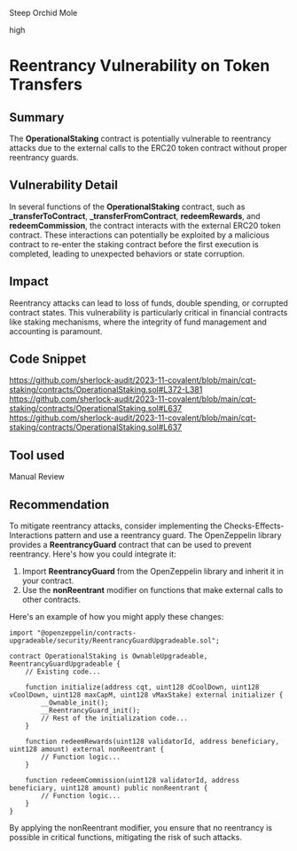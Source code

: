 Steep Orchid Mole

high

# Reentrancy Vulnerability on Token Transfers

## Summary
The **OperationalStaking** contract is potentially vulnerable to reentrancy attacks due to the external calls to the ERC20 token contract without proper reentrancy guards.
## Vulnerability Detail
In several functions of the **OperationalStaking** contract, such as **_transferToContract**, **_transferFromContract**, **redeemRewards**, and **redeemCommission**, the contract interacts with the external ERC20 token contract. These interactions can potentially be exploited by a malicious contract to re-enter the staking contract before the first execution is completed, leading to unexpected behaviors or state corruption.
## Impact
Reentrancy attacks can lead to loss of funds, double spending, or corrupted contract states. This vulnerability is particularly critical in financial contracts like staking mechanisms, where the integrity of fund management and accounting is paramount.
## Code Snippet
https://github.com/sherlock-audit/2023-11-covalent/blob/main/cqt-staking/contracts/OperationalStaking.sol#L372-L381
https://github.com/sherlock-audit/2023-11-covalent/blob/main/cqt-staking/contracts/OperationalStaking.sol#L637
https://github.com/sherlock-audit/2023-11-covalent/blob/main/cqt-staking/contracts/OperationalStaking.sol#L637
## Tool used

Manual Review

## Recommendation
To mitigate reentrancy attacks, consider implementing the Checks-Effects-Interactions pattern and use a reentrancy guard. The OpenZeppelin library provides a **ReentrancyGuard** contract that can be used to prevent reentrancy. Here's how you could integrate it:

1. Import **ReentrancyGuard** from the OpenZeppelin library and inherit it in your contract.
2. Use the **nonReentrant** modifier on functions that make external calls to other contracts.

Here's an example of how you might apply these changes:

```solidity
import "@openzeppelin/contracts-upgradeable/security/ReentrancyGuardUpgradeable.sol";

contract OperationalStaking is OwnableUpgradeable, ReentrancyGuardUpgradeable {
    // Existing code...

    function initialize(address cqt, uint128 dCoolDown, uint128 vCoolDown, uint128 maxCapM, uint128 vMaxStake) external initializer {
        __Ownable_init();
        __ReentrancyGuard_init();
        // Rest of the initialization code...
    }

    function redeemRewards(uint128 validatorId, address beneficiary, uint128 amount) external nonReentrant {
        // Function logic...
    }

    function redeemCommission(uint128 validatorId, address beneficiary, uint128 amount) public nonReentrant {
        // Function logic...
    }
}
```
By applying the nonReentrant modifier, you ensure that no reentrancy is possible in critical functions, mitigating the risk of such attacks.